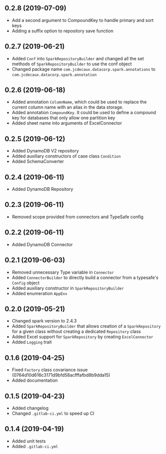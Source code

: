 ## 0.2.8 (2019-07-09)
- Add a second argument to CompoundKey to handle primary and sort keys
- Adding a suffix option to repository save function

## 0.2.7 (2019-06-21)
- Added `Conf` into `SparkRepositoryBuilder` and changed all the set methods 
of `SparkRepositoryBuilder` to use the conf object
- Changed package name `com.jcdecaux.datacorp.spark.annotations` to `com.jcdecaux.datacorp.spark.annotation`

## 0.2.6 (2019-06-18)
- Added annotation `ColumnName`, which could be used to replace the current column name 
with an alias in the data storage.
- Added annotation `CompoundKey`. It could be used to define a compound key for databases 
that only allow one partition key
- Added sheet name into arguments of ExcelConnector

## 0.2.5 (2019-06-12)
- Added DynamoDB V2 repository
- Added auxiliary constructors of case class `Condition`
- Added SchemaConverter

## 0.2.4 (2019-06-11)
- Added DynamoDB Repository

## 0.2.3 (2019-06-11)
- Removed scope provided from connectors and TypeSafe config

## 0.2.2 (2019-06-11)
- Added DynamoDB Connector

## 0.2.1 (2019-06-03)
- Removed unnecessary Type variable in `Connector` 
- Added `ConnectorBuilder` to directly build a connector from a typesafe's `Config` object
- Added auxiliary constructor in `SparkRepositoryBuilder`
- Added enumeration `AppEnv`

## 0.2.0 (2019-05-21)
- Changed spark version to 2.4.3
- Added `SparkRepositoryBuilder` that allows creation of a `SparkRepository` for a given class without creating a 
dedicated `Repository` class
- Added Excel support for `SparkRepository` by creating `ExcelConnector`
- Added `Logging` trait

## 0.1.6 (2019-04-25)
- Fixed `Factory` class covariance issue (0764d10d616c3171d9bfd58acfffafbd8b9dda15)
- Added documentation

## 0.1.5 (2019-04-23)
- Added changelog
- Changed `.gitlab-ci.yml` to speed up CI

## 0.1.4 (2019-04-19) 
- Added unit tests
- Added `.gitlab-ci.yml`
